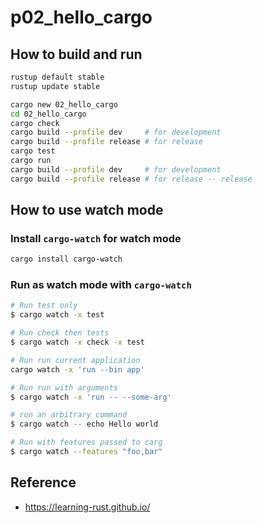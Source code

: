 # p02_hello_cargo

## How to build and run

```bash
rustup default stable
rustup update stable

cargo new 02_hello_cargo
cd 02_hello_cargo
cargo check
cargo build --profile dev     # for development
cargo build --profile release # for release
cargo test
cargo run
cargo build --profile dev     # for development
cargo build --profile release # for release -- release
```

## How to use watch mode

### Install `cargo-watch` for watch mode

```bash
cargo install cargo-watch
```

### Run as watch mode with `cargo-watch`

```bash
# Run test only
$ cargo watch -x test

# Run check then tests
$ cargo watch -x check -x test

# Run run current application
cargo watch -x 'run --bin app'

# Run run with arguments
$ cargo watch -x 'run -- --some-arg'

# run an arbitrary command
$ cargo watch -- echo Hello world

# Run with features passed to carg
$ cargo watch --features "foo,bar"
```

## Reference

- <https://learning-rust.github.io/>
